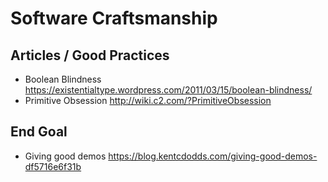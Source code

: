 # Software Craftsmanship

## Articles / Good Practices

* Boolean Blindness
  https://existentialtype.wordpress.com/2011/03/15/boolean-blindness/
* Primitive Obsession
  http://wiki.c2.com/?PrimitiveObsession

## End Goal

* Giving good demos
  https://blog.kentcdodds.com/giving-good-demos-df5716e6f31b
